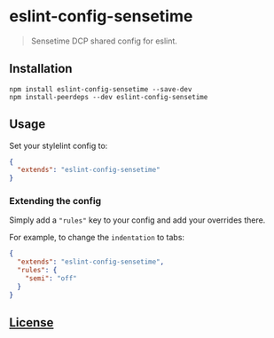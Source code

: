 # eslint-config-sensetime

> Sensetime DCP shared config for eslint.

## Installation

```console
npm install eslint-config-sensetime --save-dev
npm install-peerdeps --dev eslint-config-sensetime
```

## Usage

Set your stylelint config to:

```json
{
  "extends": "eslint-config-sensetime"
}
```

### Extending the config

Simply add a `"rules"` key to your config and add your overrides there.

For example, to change the `indentation` to tabs:

```json
{
  "extends": "eslint-config-sensetime",
  "rules": {
    "semi": "off"
  }
}
```

## [License](LICENSE)
